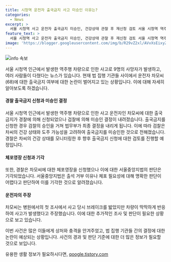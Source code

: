 ```yaml
---
title: 시청역 운전자 출국금지 사고 미승인 이유는?
categories:
  - News
excerpt: >
  서울 시청역 사고 운전자 출국금지 미승인, 건강상태 관찰 후 재신청 검토 서울 시청역 역주행 차량으로 9명 사망한 사고 운전자에 대한 출국금지 신청이 검찰로부터 미승인된 것으로 전해졌다. 검찰은 운전자의 갈비뼈 골절로 인한 입원과 재도주 우려 언급하며 미승인 이유를 밝혔다. 경찰은 운전자의 건강 상태를 관찰한 후 재신청을 검토할 예정이라고 밝혔으며, 앞서 체포영장 신청도 법원에 기각당한 상황이다. 사고 당시 운전자는 브레이크 이상을 주장하고 있다.
feature_text: >
  서울 시청역 사고 운전자 출국금지 미승인, 건강상태 관찰 후 재신청 검토 서울 시청역 역주행 차량으로 9명 사망한 사고 운전자에 대한 출국금지 신청이 검찰로부터 미승인된 것으로 전해졌다. 검찰은 운전자의 갈비뼈 골절로 인한 입원과 재도주 우려 언급하며 미승인 이유를 밝혔다. 경찰은 운전자의 건강 상태를 관찰한 후 재신청을 검토할 예정이라고 밝혔으며, 앞서 체포영장 신청도 법원에 기각당한 상황이다. 사고 당시 운전자는 브레이크 이상을 주장하고 있다.
image: 'https://blogger.googleusercontent.com/img/b/R29vZ2xl/AVvXsEixyZcFfHzMRdzZMjFBmAUKJYCLCGyLL1o632UiGVXcaFdKo_bkvkuCioo0uUKlGfBVcT3P84aROyZIXSBEx3Aw5nCQ3pTgDom1WDC4m8eifvWiAmWEEVb4x6G_l8C0QH225ldMjyaFvpxGEBGNO37VmDTDMHGhJPq73UglMfDca1-0aw/s1600/blogspot.png'
---
```


<p><img src="https://blogger.googleusercontent.com/img/b/R29vZ2xl/AVvXsEixyZcFfHzMRdzZMjFBmAUKJYCLCGyLL1o632UiGVXcaFdKo_bkvkuCioo0uUKlGfBVcT3P84aROyZIXSBEx3Aw5nCQ3pTgDom1WDC4m8eifvWiAmWEEVb4x6G_l8C0QH225ldMjyaFvpxGEBGNO37VmDTDMHGhJPq73UglMfDca1-0aw/s1600/blogspot.png" alt="info 속보" /></p>

<p>서울 시청역 인근에서 발생한 역주행 차량으로 인한 사고로 9명의 사망자가 발생하고, 여러 사람들이 다쳤다는 뉴스가 있습니다. 현재 법 집행 기관들 사이에서 운전자 차모씨(68)에 대한 출국금지 여부에 대한 논란이 벌어지고 있는 상황입니다. 이에 대해 자세히 알아보도록 하겠습니다. </p>

<h4>경찰 출국금지 신청과 미승인 결정</h4>

<p>서울 시청역 인근에서 발생한 역주행 차량으로 인한 사고 운전자인 차모씨에 대한 출국금지가 경찰에 의해 신청되었으나 검찰에 의해 미승인 결정이 내려졌습니다. 출국금지를 신청한 경우 검찰의 승인을 거쳐 법무부가 최종 결정을 내리게 됩니다. 이에 따라 검찰은 차씨의 건강 상태와 도주 가능성을 고려하여 출국금지를 미승인한 것으로 전해졌습니다. 경찰은 차씨의 건강 상태를 모니터링한 후 향후 출국금지 신청에 대한 검토를 진행할 예정입니다.</p>

<h4>체포영장 신청과 기각</h4>

<p>또한, 경찰은 차모씨에 대한 체포영장을 신청했으나 이에 대한 서울중앙지법의 판단은 기각되었습니다. 서울중앙지법은 출석 거부 이유나 체포 필요성에 대해 명확한 판단이 어렵다고 판단하여 이를 기각한 것으로 알려졌습니다.</p>

<h4>운전자의 주장</h4>

<p>차모씨는 병원에서의 첫 조사에서 사고 당시 브레이크를 밟았지만 차량이 딱딱하게 반응하여 사고가 발생했다고 주장했습니다. 이에 대한 추가적인 조사 및 판단이 필요한 상황으로 보고 있습니다.</p>

<p>이번 사건은 많은 이들에게 상처와 충격을 안겨주었고, 법 집행 기관들 간의 결정에 대한 논란이 예상되는 상황입니다. 사건의 경과 및 판단 기준에 대한 더 많은 정보가 필요할 것으로 보입니다.</p>
유용한 생활 정보가 필요하시다면, <a href="https://qoogle.tistory.com" rel="dofollow">qoogle.tistory.com</a>


